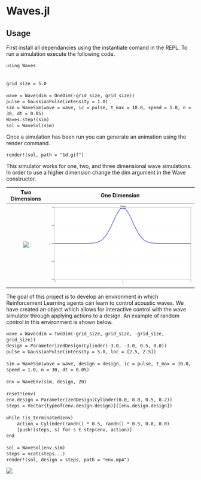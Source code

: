 # Waves.jl

## Usage

First install all dependancies using the instantiate comand in the REPL. To run a simulation execute the following code.

```
using Waves


grid_size = 5.0

wave = Wave(dim = OneDim(-grid_size, grid_size))
pulse = GaussianPulse(intensity = 1.0)
sim = WaveSim(wave = wave, ic = pulse, t_max = 10.0, speed = 1.0, n = 30, dt = 0.05)
Waves.step!(sim)
sol = WaveSol(sim)
```

Once a simulation has been run you can generate an animation using the render command.

```
render!(sol, path = "1d.gif")
```

This simulator works for one, two, and three dimensional wave simulations. In order to use a higher dimension change the dim argument in the Wave constructor.

Two Dimensions             |  One Dimension
:-------------------------:|:-------------------------:
![](https://github.com/gladisor/Waves.jl/blob/main/animations/2d.gif)  |  ![](https://github.com/gladisor/Waves.jl/blob/main/animations/1d.gif)

The goal of this project is to develop an environment in which Reinforcement Learning agents can learn to control acoustic waves. We have created an object which allows for interactive control with the wave simulator through applying actions to a design. An example of random control in this environment is shown below.

```
wave = Wave(dim = TwoDim(-grid_size, grid_size, -grid_size, grid_size))
design = ParameterizedDesign(Cylinder(-3.0, -3.0, 0.5, 0.0))
pulse = GaussianPulse(intensity = 5.0, loc = [2.5, 2.5])

sim = WaveSim(wave = wave, design = design, ic = pulse, t_max = 10.0, speed = 1.0, n = 30, dt = 0.05)

env = WaveEnv(sim, design, 20)

reset!(env)
env.design = ParameterizedDesign(Cylinder(0.0, 0.0, 0.5, 0.2))
steps = Vector{typeof(env.design.design)}([env.design.design])

while !is_terminated(env)
    action = Cylinder(randn() * 0.5, randn() * 0.5, 0.0, 0.0)
    [push!(steps, s) for s ∈ step(env, action)]
end

sol = WaveSol(env.sim)
steps = vcat(steps...)
render!(sol, design = steps, path = "env.mp4")
```

![](https://github.com/gladisor/Waves.jl/blob/main/animations/active.gif)